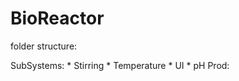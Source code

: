 # BioReactor
folder structure:

SubSystems:
	* Stirring
	* Temperature
	*  UI
	* pH
Prod:  <!---Production Folder---> 
